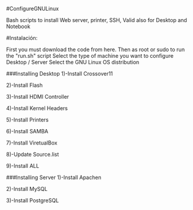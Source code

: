#ConfigureGNULinux

Bash scripts to install Web server, printer, SSH, Valid also for Desktop and Notebook

#Instalación:

First you must download the code from here.
Then as root or sudo to run the "run.sh" script
Select the type of machine you want to configure Desktop / Server
Select the GNU Linux OS distribution

###Installing Desktop
1)-Install Crossover11

2)-Install Flash

3)-Install HDMI Controller

4)-Install Kernel Headers

5)-Install Printers

6)-Install SAMBA

7)-Install ViretualBox

8)-Update Source.list

9)-Install ALL


###Installing Server
1)-Install Apachen

2)-Install MySQL

3)-Install PostgreSQL


